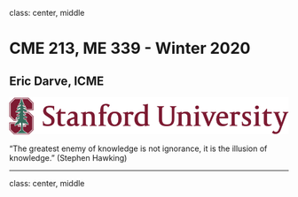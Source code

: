 class: center, middle

# CME 213, ME 339 - Winter 2020

## Eric Darve, ICME

![:width 40%](Stanford.jpg)

“The greatest enemy of knowledge is not ignorance, it is the illusion of knowledge.” (Stephen Hawking)

---
class: center, middle

